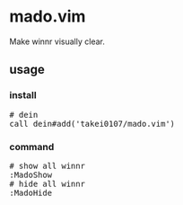 # mado.vim

Make winnr visually clear.

## usage

### install
<pre>
# dein
call dein#add('takei0107/mado.vim')
</pre>

### command
<pre>
# show all winnr
:MadoShow
# hide all winnr
:MadoHide
</pre>

